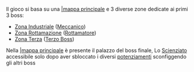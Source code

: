 Il gioco si basa su una [|mappa principale](../Lore/Zone/Zona%20Principale.md%20) e 3 diverse zone dedicate ai primi 3 boss:

- [Zona Industriale](../Lore/Zone/Zona%20Industriale.md) ([Meccanico](../Lore/Boss/Meccanico.md))
- [Zona Rottamazione](../Lore/Zone/Zona%20Rottamazione.md) ([Rottamatore](../Lore/Boss/Rottamatore.md))
- [Zona Terza](../Lore/Zone/Zona%20Terza.md) ([Terzo Boss](../Lore/Boss/Terzo%20Boss.md))

Nella [|mappa principale](../Lore/Zone/Zona%20Principale.md%20) è presente il palazzo del boss finale, Lo [Scienziato](../Lore/Boss/Scienziato.md)
accessibile solo dopo aver sbloccato i diversi [potenziamenti](Potenziamenti.md) sconfiggendo gli altri boss

